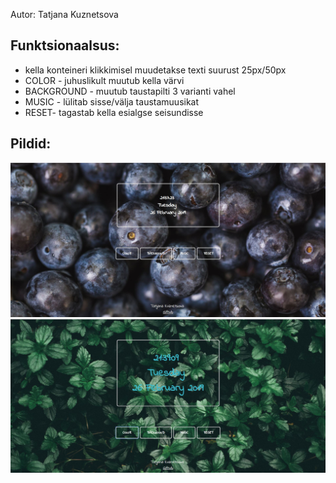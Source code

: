 ﻿Autor: Tatjana Kuznetsova

## Funktsionaalsus:
* kella konteineri klikkimisel muudetakse texti suurust 25px/50px
* COLOR - juhuslikult muutub kella värvi
* BACKGROUND - muutub taustapilti 3 varianti vahel
* MUSIC - lülitab sisse/välja taustamuusikat
* RESET- tagastab kella esialgse seisundisse

## Pildid:
![Screenshot](screenshot1.JPG)
![Screenshot](screenshot2.JPG)

